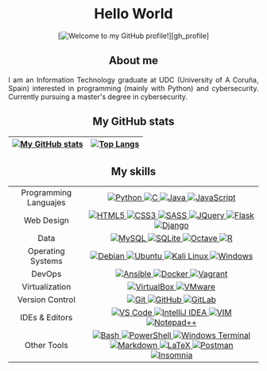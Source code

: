 <div id="content" align="center">

# Hello World

<!-- https://github.com/denvercoder1/readme-typing-svg -->
[![Welcome to my GitHub profile!](https://readme-typing-svg.herokuapp.com?font=Fira+Code&duration=1500&pause=5000&color=2FF716&center=true&vCenter=true&repeat=true&width=435&lines=Welcome+to+my+GitHub+profile!)][gh_profile]

## About me

<p align="justify">
I am an Information Technology graduate at UDC (University of A Coruña, Spain) interested in programming (mainly with Python) and cybersecurity. Currently pursuing a master's degree in cybersecurity.
</p>

## My GitHub stats

<!-- https://github.com/anuraghazra/github-readme-stats -->
| [![My GitHub stats](https://github-readme-stats.vercel.app/api?username=danielfeitopin&theme=dark\&show_icons=true\&rank_icon=github)][gh_profile] | [![Top Langs](https://github-readme-stats.vercel.app/api/top-langs/?username=danielfeitopin&layout=compact&theme=dark&langs_count=8&hide=Jupyter%20Notebook&exclude_repo=MUNICS-SAPP-P1,MUNICS-SAPP-P2,MUNICS-BC-Practica1)][gh_profile] |
|:--:|:--:|

## My skills

<table>
    <!-- TEMPLATE -->
    <!--
    <tr>
        <td align="center"></td>
        <td align="center">
            <a title="" href="" target="_blank">
                <img src="" alt=""/>
            </a>
        </td>
    </tr> -->
    <tr>
        <td align="center">Programming Languajes</td>
        <td align="center">
            <a title="Python" href="https://www.python.org/" target="_blank">
                <img src="https://img.shields.io/badge/python-%233776AB?style=for-the-badge&logo=python&logoColor=white" alt="Python"/>
            </a>
            <a title="C" href="https://en.wikipedia.org/wiki/C_(programming_language)" target="_blank">
                <img src="https://img.shields.io/badge/c-%2300599C?style=for-the-badge&logo=c&logoColor=white" alt="C"/>
            </a>
            <a title="Java" href="https://www.java.com/" target="_blank">
                <img src="https://img.shields.io/badge/java-orange?style=for-the-badge&logo=oracle&logoColor=white" alt="Java"/>
            </a>
            <a title="JavaScript" href="https://en.wikipedia.org/wiki/JavaScript" target="_blank">
                <img src="https://img.shields.io/badge/javascript-%23F7DF1E?style=for-the-badge&logo=javascript&logoColor=black" alt="JavaScript"/>
            </a>
        </td>
    </tr>
    <tr>
        <td align="center">Web Design</td>
        <td align="center">
            <a title="HTML5" href="https://en.wikipedia.org/wiki/HTML5" target="_blank">
                <img src="https://img.shields.io/badge/html5-%23E34F26?style=for-the-badge&logo=html5&logoColor=white" alt="HTML5"/>
            </a>
            <a title="CSS3" href="https://en.wikipedia.org/wiki/CSS#CSS_3" target="_blank">
                <img src="https://img.shields.io/badge/css3-%231572B6?style=for-the-badge&logo=html5&logoColor=white" alt="CSS3"/>
            </a>
            <a title="SASS" href="https://sass-lang.com/" target="_blank">
                <img src="https://img.shields.io/badge/sass-%23CC6699?style=for-the-badge&logo=sass&logoColor=white" alt="SASS"/>
            </a>
            <a title="JQuery" href="https://jquery.com/" target="_blank">
                <img src="https://img.shields.io/badge/jquery-%230769AD?style=for-the-badge&logo=jquery&logoColor=white" alt="JQuery"/>
            </a>
            <a title="Flask" href="https://flask.palletsprojects.com/" target="_blank">
                <img src="https://img.shields.io/badge/flask-%23000000?style=for-the-badge&logo=flask&logoColor=white" alt="Flask"/>
            </a>
            <a title="Django" href="https://www.djangoproject.com/" target="_blank">
                <img src="https://img.shields.io/badge/django-%23092E20?style=for-the-badge&logo=django&logoColor=white" alt="Django"/>
            </a>
        </td>
    </tr>
    <tr>
        <td align="center">Data</td>
        <td align="center">
            <a title="MySQL" href="https://www.mysql.com/" target="_blank">
                <img src="https://img.shields.io/badge/mysql-%234479A1?style=for-the-badge&logo=mysql&logoColor=white" alt="MySQL"/>
            </a>
            <a title="SQLite" href="https://www.sqlite.org/index.html" target="_blank">
                <img src="https://img.shields.io/badge/sqlite-%23003B57?style=for-the-badge&logo=sqlite&logoColor=white" alt="SQLite"/>
            </a>
            <a title="Octave" href="https://octave.org/" target="_blank">
                <img src="https://img.shields.io/badge/octave-%230790C0?style=for-the-badge&logo=octave&logoColor=white" alt="Octave"/>
            </a>
            <a title="R" href="https://www.r-project.org/" target="_blank">
                <img src="https://img.shields.io/badge/r-%23276DC3?style=for-the-badge&logo=r&logoColor=white" alt="R"/>
            </a>
        </td>
    </tr>
    <tr>
        <td align="center">Operating Systems</td>
        <td align="center">
            <a title="Debian" href="https://www.debian.org/" target="_blank">
                <img src="https://img.shields.io/badge/debian-%23A81D33?style=for-the-badge&logo=debian&logoColor=white" alt="Debian"/>
            </a>
            <a title="Ubuntu" href="https://ubuntu.com/" target="_blank">
                <img src="https://img.shields.io/badge/ubuntu-%23E95420?style=for-the-badge&logo=ubuntu&logoColor=white" alt="Ubuntu"/>
            </a>
            <a title="Kali Linux" href="https://www.kali.org/" target="_blank">
                <img src="https://img.shields.io/badge/kali%20linux-%23557C94?style=for-the-badge&logo=kalilinux&logoColor=white" alt="Kali Linux"/>
            </a>
            <a title="Windows" href="https://www.microsoft.com/es-es/windows" target="_blank">
                <img src="https://img.shields.io/badge/windows-%230078D4?style=for-the-badge&logo=windows&logoColor=white" alt="Windows"/>
            </a>
        </td>
    </tr>
    <tr>
        <td align="center">DevOps</td>
        <td align="center">
            <a title="Ansible" href="https://www.ansible.com/" target="_blank">
                <img src="https://img.shields.io/badge/ansible-%23EE0000?style=for-the-badge&logo=ansible&logoColor=white" alt="Ansible"/>
            </a>
            <a title="Docker" href="https://www.docker.com/" target="_blank">
                <img src="https://img.shields.io/badge/docker-%232496ED?style=for-the-badge&logo=docker&logoColor=white" alt="Docker"/>
            </a>
            <a title="Vagrant" href="https://www.vagrantup.com/" target="_blank">
                <img src="https://img.shields.io/badge/vagrant-%231868F2?style=for-the-badge&logo=vagrant&logoColor=white" alt="Vagrant"/>
            </a>
        </td>
    </tr>
        <tr>
        <td align="center">Virtualization</td>
        <td align="center">
            <a title="VirtualBox" href="https://www.virtualbox.org/" target="_blank">
                <img src="https://img.shields.io/badge/virtualbox-%23183A61?style=for-the-badge&logo=virtualbox&logoColor=white" alt="VirtualBox"/>
            </a>
            <a title="VMware" href="https://www.vmware.com/" target="_blank">
                <img src="https://img.shields.io/badge/vmware-%23607078?style=for-the-badge&logo=vmware&logoColor=white" alt="VMware"/>
            </a>
        </td>
    </tr>
    <tr>
        <td align="center">Version Control</td>
        <td align="center">
            <a title="Git" href="https://git-scm.com/" target="_blank">
                <img src="https://img.shields.io/badge/git-%23F05032?style=for-the-badge&logo=git&logoColor=white" alt="Git"/>
            </a>
            <a title="GitHub" href="https://github.com/" target="_blank">
                <img src="https://img.shields.io/badge/github-%23181717?style=for-the-badge&logo=github&logoColor=white" alt="GitHub"/>
            </a>
            <a title="GitLab" href="https://about.gitlab.com/" target="_blank">
                <img src="https://img.shields.io/badge/gitlab-%23FC6D26?style=for-the-badge&logo=gitlab&logoColor=white" alt="GitLab"/>
            </a>
        </td>
    </tr>
    <tr>
        <td align="center">IDEs & Editors</td>
        <td align="center">
            <a title="VS Code" href="https://code.visualstudio.com/" target="_blank">
                <img src="https://img.shields.io/badge/Visual%20Studio%20Code-%23007ACC?style=for-the-badge&logo=visualstudiocode&logoColor=white" alt="VS Code"/>
            </a>
            <a title="IntelliJ IDEA" href="https://www.jetbrains.com/idea/" target="_blank">
                <img src="https://img.shields.io/badge/intellij%20idea-%23000000?style=for-the-badge&logo=intellijidea&logoColor=white" alt="IntelliJ IDEA"/>
            </a>
            <a title="Vim" href="https://www.vim.org/" target="_blank">
                <img src="https://img.shields.io/badge/vim-%23019733?style=for-the-badge&logo=vim&logoColor=white" alt="VIM"/>
            </a>
            <a title="Notepad++" href="https://notepad-plus-plus.org/" target="_blank">
                <img src="https://img.shields.io/badge/notepad%2B%2B-%2390E59A?style=for-the-badge&logo=notepadplusplus&logoColor=black" alt="Notepad++">
            </a>
        </td>
    </tr>
    <tr>
        <td align="center">Other Tools</td>
        <td align="center">
            <a title="Bash" href="https://ba-sh.com/" target="_blank">
                <img src="https://img.shields.io/badge/gnu%20bash-%234EAA25?style=for-the-badge&logo=gnubash&logoColor=white" alt="Bash"/>
            </a>
            <a title="PowerShell" href="https://learn.microsoft.com/en-us/powershell/" target="_blank">
                <img src="https://img.shields.io/badge/powershell-%235391FE?style=for-the-badge&logo=powershell&logoColor=white" alt="PowerShell"/>
            </a>
            <a title="Windows Terminal" href="" target="_blank">
                <img src="https://img.shields.io/badge/windows_terminal-%234D4D4D?style=for-the-badge&logo=windowsterminal&logoColor=white" alt="Windows Terminal"/>
            </a>
            <a title="Markdown" href="https://daringfireball.net/projects/markdown/" target="_blank">
                <img src="https://img.shields.io/badge/markdown-%23000000?style=for-the-badge&logo=markdown&logoColor=white" alt="Markdown"/>
            </a>
            <a title="LaTeX" href="https://www.latex-project.org/" target="_blank">
                <img src="https://img.shields.io/badge/latex-%23008080?style=for-the-badge&logo=latex&logoColor=white" alt="LaTeX"/>
            </a>
            <a title="Postman" href="https://www.postman.com/" target="_blank">
                <img src="https://img.shields.io/badge/postman-%23FF6C37?style=for-the-badge&logo=postman&logoColor=white" alt="Postman"/>
            </a>
            <a title="Insomnia" href="https://insomnia.rest/" target="_blank">
                <img src="https://img.shields.io/badge/insomnia-%234000BF?style=for-the-badge&logo=insomnia&logoColor=white" alt="Insomnia"/>
            </a>
        </td>
    </tr>
</table>

<!-- LINKS -->
[gh_profile]: <https://github.com/danielfeitopin>
</div>
